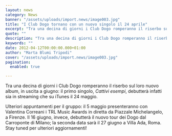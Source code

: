 ```yaml
---
layout: news
category: News
banner: "/assets/uploads/import.news/image003.jpg"
title: "I Club Dogo tornano con un nuovo singolo il 24 aprile"
excerpt: "Tra una decina di giorni i Club Dogo romperanno il riserbo sul loro nuovo album, in uscita a giugno: il primo singolo, Cattivi esempi, debutterà infatti sia in streaming che su iTunes il 24 maggio. Ulteriori appuntamenti per il gruppo: il 5 maggio presenteranno con Valentina Correani i TRL Music Awards in diretta da Piazzale [&hellip"
quote: ""
description: "Tra una decina di giorni i Club Dogo romperanno il riserbo sul loro nuovo album, in uscita a giugno: il primo singolo, Cattivi esempi, debutterà infatti sia in streaming che su iTunes il 24 maggio. Ulteriori appuntamenti per il gruppo: il 5 maggio presenteranno con Valentina Correani i TRL Music Awards in diretta da Piazzale [&hellip"
keywords: ""
date: 2012-04-12T00:00:00.000+01:00
author: "Marta Blumi Tripodi"
cover: "/assets/uploads/import.news/image003.jpg"
pagination:
  enabled: true

---
```


Tra una decina di giorni i Club Dogo romperanno il riserbo sul loro nuovo album, in uscita a giugno: il primo singolo, _Cattivi esempi_, debutterà infatti sia in streaming che su iTunes il 24 maggio.

Ulteriori appuntamenti per il gruppo: il 5 maggio presenteranno con Valentina Correani i TRL Music Awards in diretta da Piazzale Michelangelo, a Firenze. Il 16 giugno, invece, debutterà il nuovo tour dei Dogo dal Carroponte di Milano; la seconda data sarà il 27 giugno a Villa Ada, Roma. Stay tuned per ulteriori aggiornamenti!
